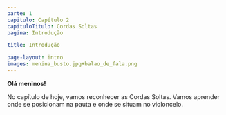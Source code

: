 ```yaml
---
parte: 1
capitulo: Capítulo 2
capituloTitulo: Cordas Soltas
pagina: Introdução

title: Introdução

page-layout: intro
images: menina_busto.jpg+balao_de_fala.png
---
```


**Olá meninos!**

No capítulo de hoje, vamos reconhecer as Cordas Soltas. Vamos aprender onde se posicionam na pauta e onde se situam no violoncelo.
